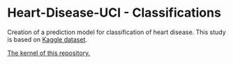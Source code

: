 # Heart-Disease-UCI - Classifications

Creation of a prediction model for classification of heart disease. This study
is based on [Kaggle dataset](https://www.kaggle.com/ronitf/heart-disease-uci/).

[The kernel of this repository.](https://www.kaggle.com/rerere/heart-disease-uci-classifications)
